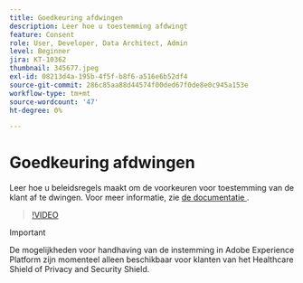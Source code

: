```yaml
---
title: Goedkeuring afdwingen
description: Leer hoe u toestemming afdwingt
feature: Consent
role: User, Developer, Data Architect, Admin
level: Beginner
jira: KT-10362
thumbnail: 345677.jpeg
exl-id: 08213d4a-195b-4f5f-b8f6-a516e6b52df4
source-git-commit: 286c85aa88d44574f00ded67f0de8e0c945a153e
workflow-type: tm+mt
source-wordcount: '47'
ht-degree: 0%

---
```


# Goedkeuring afdwingen

Leer hoe u beleidsregels maakt om de voorkeuren voor toestemming van de klant af te dwingen. Voor meer informatie, zie [&#x200B; de documentatie &#x200B;](https://experienceleague.adobe.com/docs/experience-platform/data-governance/enforcement/auto-enforcement.html?lang=nl-NL).

>[!VIDEO](https://video.tv.adobe.com/v/345677?learn=on&enablevpops)

>[!IMPORTANT]
>
> De mogelijkheden voor handhaving van de instemming in Adobe Experience Platform zijn momenteel alleen beschikbaar voor klanten van het Healthcare Shield of Privacy and Security Shield.
